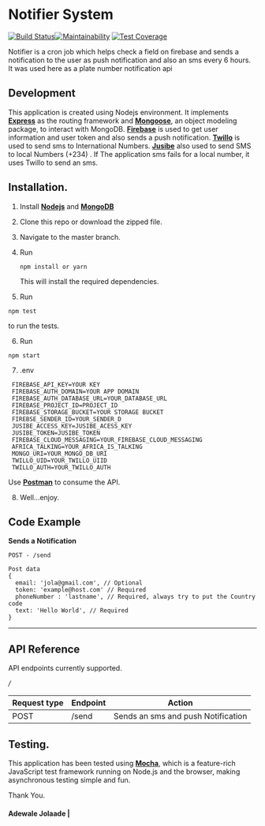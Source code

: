 # Notifier System
[![Build Status](https://travis-ci.org/jadewale/license-plate.svg?branch=master)](https://travis-ci.org/jadewale/license-plate)[![Maintainability](https://api.codeclimate.com/v1/badges/f7b6527c53e8f3cc2484/maintainability)](https://codeclimate.com/github/jadewale/license-plate/maintainability)    [![Test Coverage](https://api.codeclimate.com/v1/badges/f7b6527c53e8f3cc2484/test_coverage)](https://codeclimate.com/github/jadewale/license-plate/test_coverage)


Notifier is a cron job which helps check a field on firebase and sends a notification to the user as push notification and also an sms every 6 hours. It was used here as a plate number notification api

Development
-----------
This application is created using Nodejs environment. It implements [**Express**](http://expressjs.com/) as the routing framework and [**Mongoose**](http://mongoosejs.com/), an object modeling package, to interact with MongoDB. [**Firebase**](https://firebase.google.com/) is used to get user information and user token and also sends a push notification. [**Twillo**](https://twilio.com/) is used to send sms to International Numbers.
[**Jusibe**](https://jusibe.com/) also used to send SMS to local Numbers (+234) . If The application sms fails for a local number, it uses Twillo to send an sms.


Installation.
-------------
1. Install [**Nodejs**](www.nodejs.org) and [**MongoDB**](www.mongodb.org)
2. Clone this repo or download the zipped file.
3. Navigate to the master branch.
4. Run
    ```
    npm install or yarn

    ```
    This will install the required dependencies.

5. Run
  ```
  npm test

  ```
  to run the tests.
  
6. Run
  ```
  npm start

  ```
7. .env
  ```
   FIREBASE_API_KEY=YOUR KEY
   FIREBASE_AUTH_DOMAIN=YOUR APP DOMAIN
   FIREBASE_AUTH_DATABASE_URL=YOUR_DATABASE_URL
   FIREBASE_PROJECT_ID=PROJECT_ID
   FIREBASE_STORAGE_BUCKET=YOUR STORAGE BUCKET
   FIREBSE_SENDER_ID=YOUR_SENDER_D
   JUSIBE_ACCESS_KEY=JUSIBE_ACESS_KEY
   JUSIBE_TOKEN=JUSIBE_TOKEN
   FIREBASE_CLOUD_MESSAGING=YOUR_FIREBASE_CLOUD_MESSAGING
   AFRICA_TALKING=YOUR_AFRICA_IS_TALKING
   MONGO_URI=YOUR_MONGO_DB_URI
   TWILLO_UID=YOUR_TWILLO_UIID
   TWILLO_AUTH=YOUR_TWILLO_AUTH 
  ```
Use [**Postman**](https://www.getpostman.com/) to consume the API.

8. Well...enjoy.

## Code Example

**Sends a Notification**
```
POST - /send

Post data
{
  email: 'jola@gmail.com', // Optional
  token: 'example@host.com' // Required
  phoneNumber : 'lastname', // Required, always try to put the Country code
  text: 'Hello World', // Required
}
```

**********

## API Reference

API endpoints currently supported.

_*/*_

Request type | Endpoint | Action 
------------ | -------- | ------
POST | /send | Sends an sms and push Notification



Testing.
--------
This application has been tested using [**Mocha**](https://mochajs.org), which is a feature-rich JavaScript test framework running on Node.js and the browser, making asynchronous testing simple and fun.

Thank You.

#### Adewale Jolaade |
 
